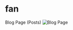 # fan
Blog Page (Posts)
![Blog Page](https://github.com/thomasvaeth/trophy/blob/master/_screenshots/screenshot-1.png "Desktop screenshot")

